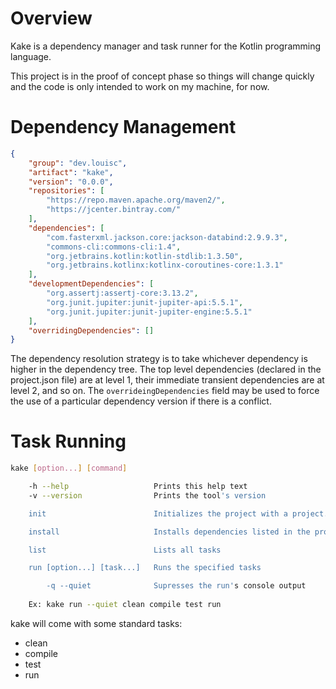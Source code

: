 # Overview

Kake is a dependency manager and task runner for the Kotlin programming language.

This project is in the proof of concept phase so things will change quickly and the code is only intended to work on my machine, for now.


# Dependency Management

```json
{
    "group": "dev.louisc",
    "artifact": "kake",
    "version": "0.0.0",
    "repositories": [
        "https://repo.maven.apache.org/maven2/",
        "https://jcenter.bintray.com/"
    ],
    "dependencies": [
        "com.fasterxml.jackson.core:jackson-databind:2.9.9.3",
        "commons-cli:commons-cli:1.4",
        "org.jetbrains.kotlin:kotlin-stdlib:1.3.50",
        "org.jetbrains.kotlinx:kotlinx-coroutines-core:1.3.1"
    ],
    "developmentDependencies": [
        "org.assertj:assertj-core:3.13.2",
        "org.junit.jupiter:junit-jupiter-api:5.5.1",
        "org.junit.jupiter:junit-jupiter-engine:5.5.1"
    ],
    "overridingDependencies": []
}
```

The dependency resolution strategy is to take whichever dependency is higher in the dependency tree. The top level dependencies (declared in the project.json file) are at level 1, their immediate transient dependencies are at level 2, and so on. The `overrideingDependencies` field may be used to force the use of a particular dependency version if there is a conflict.


# Task Running

```sh
kake [option...] [command]

    -h --help                   Prints this help text
    -v --version                Prints the tool's version

    init                        Initializes the project with a project.json file

    install                     Installs dependencies listed in the project.json file

    list                        Lists all tasks

    run [option...] [task...]   Runs the specified tasks

        -q --quiet              Supresses the run's console output
        
    Ex: kake run --quiet clean compile test run
```

kake will come with some standard tasks:

- clean
- compile
- test
- run
